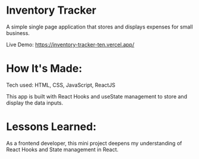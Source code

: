 # Inventory Tracker
A simple single page application that stores and displays expenses for small business.

Live Demo: https://inventory-tracker-ten.vercel.app/

# How It's Made:
Tech used: HTML, CSS, JavaScript, ReactJS

This app is built with React Hooks and useState management to store and display the data inputs.

# Lessons Learned:
As a frontend developer, this mini project deepens my understanding of React Hooks and State management in React.
